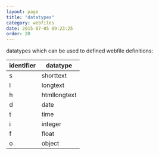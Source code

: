 ```yaml
---
layout: page
title: "datatypes"
category: webfiles
date: 2015-07-05 09:23:25
order: 20
---
```


datatypes which can be used to defined webfile definitions:

| identifier | datatype     |
|------------|--------------|
| s          | shorttext    |
| l          | longtext     |
| h          | htmllongtext |
| d          | date         |
| t          | time         |
| i          | integer      |
| f          | float        |
| o          | object       |
